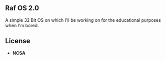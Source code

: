 Raf OS 2.0
---
A simple 32 Bit OS on which I'll be working on for the educational purposes when I'm bored.



License
---
* **NCSA**

